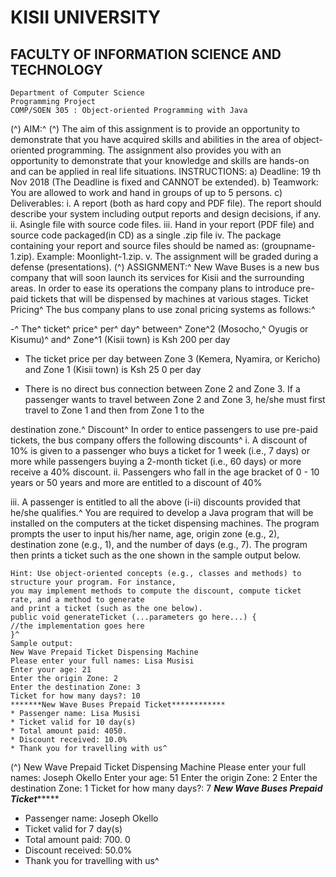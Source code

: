 # KISII UNIVERSITY

## FACULTY OF INFORMATION SCIENCE AND TECHNOLOGY

```
Department of Computer Science
Programming Project
COMP/SOEN 305 : Object-oriented Programming with Java
```
(^)
AIM:^
(^)
The aim of this assignment is to provide an opportunity to demonstrate that you have acquired skills
and abilities in the area of object-oriented programming. The assignment also provides you with an
opportunity to demonstrate that your knowledge and skills are hands-on and can be applied in real life
situations.
INSTRUCTIONS:
a) Deadline: 19 th Nov 2018 (The Deadline is fixed and CANNOT be extended).
b) Teamwork: You are allowed to work and hand in groups of up to 5 persons.
c) Deliverables:
i. A report (both as hard copy and PDF file). The report should describe your system
including output reports and design decisions, if any.
ii. Asingle file with source code files.
iii. Hand in your report (PDF file) and source code packaged(in CD) as a single .zip file
iv. The package containing your report and source files should be named
as: (groupname-1.zip). Example: Moonlight-1.zip.
v. The assignment will be graded during a defense (presentations).
(^)
ASSIGNMENT:^
New Wave Buses is a new bus company that will soon launch its services for Kisii and the surrounding
areas. In order to ease its operations the company plans to introduce pre-paid tickets that will be
dispensed by machines at various stages.
Ticket Pricing^
The bus company plans to use zonal pricing systems as follows:^

-^ The^ ticket^ price^ per^ day^ between^ Zone^2 (Mosocho,^ Oyugis or Kisumu)^ and^ Zone^1
    (Kisii town) is Ksh 200 per day
- The ticket price per day between Zone 3 (Kemera, Nyamira, or Kericho) and Zone 1 (Kisii
town) is Ksh 25 0 per day


- There is no direct bus connection between Zone 2 and Zone 3. If a passenger wants to travel
    between Zone 2 and Zone 3, he/she must first travel to Zone 1 and then from Zone 1 to the

destination zone.^
Discount^
In order to entice passengers to use pre-paid tickets, the bus company offers the following discounts^
i. A discount of 10% is given to a passenger who buys a ticket for 1 week (i.e., 7 days) or more
while passengers buying a 2-month ticket (i.e., 60 days) or more receive a 40% discount.
ii. Passengers who fall in the age bracket of 0 - 10 years or 50 years and more are entitled to a
discount of 40%

iii. A passenger is entitled to all the above (i-ii) discounts provided that he/she qualifies.^
You are required to develop a Java program that will be installed on the computers at the ticket
dispensing machines. The program prompts the user to input his/her name, age, origin zone (e.g., 2),
destination zone (e.g., 1), and the number of days (e.g., 7). The program then prints a ticket such as the
one shown in the sample output below.

```
Hint: Use object-oriented concepts (e.g., classes and methods) to structure your program. For instance,
you may implement methods to compute the discount, compute ticket rate, and a method to generate
and print a ticket (such as the one below).
public void generateTicket (...parameters go here...) {
//the implementation goes here
}^
Sample output:
New Wave Prepaid Ticket Dispensing Machine
Please enter your full names: Lisa Musisi
Enter your age: 21
Enter the origin Zone: 2
Enter the destination Zone: 3
Ticket for how many days?: 10
*******New Wave Buses Prepaid Ticket************
* Passenger name: Lisa Musisi
* Ticket valid for 10 day(s)
* Total amount paid: 4050.
* Discount received: 10.0%
* Thank you for travelling with us^
```
(^)
New Wave Prepaid Ticket Dispensing Machine
Please enter your full names: Joseph Okello
Enter your age: 51
Enter the origin Zone: 2
Enter the destination Zone: 1
Ticket for how many days?: 7
*******New Wave Buses Prepaid Ticket************
* Passenger name: Joseph Okello
* Ticket valid for 7 day(s)
* Total amount paid: 700. 0
* Discount received: 50.0%
* Thank you for travelling with us^


